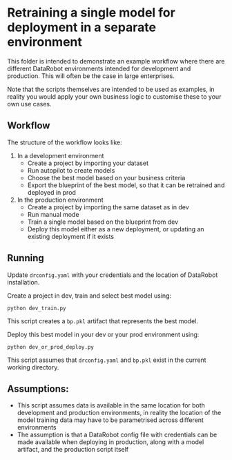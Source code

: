 # Retraining a single model for deployment in a separate environment

This folder is intended to demonstrate an example workflow where there are
different DataRobot environments intended for development and production. This
will often be the case in large enterprises.

Note that the scripts themselves are intended to be used as examples, in
reality you would apply your own business logic to customise these to your own
use cases.

## Workflow

The structure of the workflow looks like:

1. In a development environment
    * Create a project by importing your dataset
    * Run autopilot to create models
    * Choose the best model based on your business criteria
    * Export the blueprint of the best model, so that it can be retrained and
      deployed in prod
2. In the production environment
    * Create a project by importing the same dataset as in dev
    * Run manual mode
    * Train a single model based on the blueprint from dev
    * Deploy this model either as a new deployment, or updating an existing
      deployment if it exists

## Running

Update `drconfig.yaml` with your credentials and the location of DataRobot
installation.

Create a project in dev, train and select best model using:

```{bash}
python dev_train.py
```

This script creates a `bp.pkl` artifact that represents the best model.

Deploy this best model in your dev or your prod environment using:

```{bash}
python dev_or_prod_deploy.py
```

This script assumes that `drconfig.yaml` and `bp.pkl` exist in the current working directory.

## Assumptions:

* This script assumes data is available in the same location for both
  development and production environments, in reality the location of the model
  training data may have to be parametrised across different environments
* The assumption is that a DataRobot config file with credentials can be made
  available when deploying in production, along with a model artifact, and the
  production script itself
